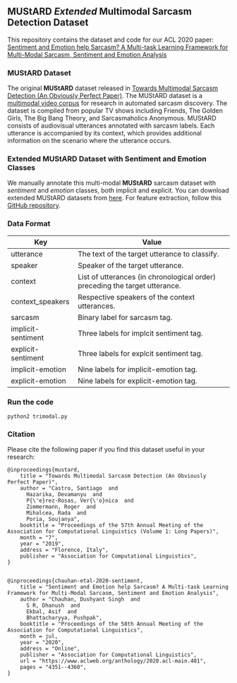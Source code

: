## MUStARD *Extended* Multimodal Sarcasm Detection Dataset

This repository contains the dataset and code for our ACL 2020 paper: 
[Sentiment and Emotion help Sarcasm? A Multi-task Learning Framework for Multi-Modal Sarcasm, Sentiment and Emotion Analysis](https://www.aclweb.org/anthology/2020.acl-main.401/)

### MUStARD Dataset
The original **MUStARD** dataset released in [Towards Multimodal Sarcasm Detection (An Obviously Perfect Paper)](https://www.aclweb.org/anthology/P19-1455/). The MUStARD dataset is a [multimodal video corpus](https://github.com/soujanyaporia/MUStARD) for research in automated sarcasm discovery. The dataset is compiled from popular TV shows including Friends, The Golden Girls, The Big Bang Theory, and Sarcasmaholics Anonymous. MUStARD consists of audiovisual utterances annotated with sarcasm labels. Each utterance is accompanied by its context, which provides additional information on the scenario where the utterance occurs.

### Extended MUStARD Dataset with Sentiment and Emotion Classes
We manually annotate this multi-modal **MUStARD** sarcasm dataset with *sentiment* and *emotion* classes, both implicit and explicit. You can download extended MUStARD datasets from [here](https://drive.google.com/drive/folders/1dJZyCSm80UZFHwbBRRg89njTDOwPkWa8?usp=sharing). For feature extraction, follow this [GitHub repository](https://github.com/soujanyaporia/MUStARD).

### Data Format

| Key  | Value |
| ------------- | ------------- |
| utterance  | The text of the target utterance to classify. |
| speaker  | Speaker of the target utterance.  |
| context  | List of utterances (in chronological order) preceding the target utterance. |
| context_speakers  | Respective speakers of the context utterances. |
| sarcasm  | Binary label for sarcasm tag.  |
| implicit-sentiment  | Three labels for implcit sentiment tag.  |
| explicit-sentiment  | Three labels for explcit sentiment tag.  |
| implicit-emotion  | Nine labels for implicit-emotion tag.  |
| explicit-emotion  | Nine labels for explicit-emotion tag.  |


### Run the code
    python2 trimodal.py

### Citation
Please cite the following paper if you find this dataset useful in your research:

    @inproceedings{mustard,
        title = "Towards Multimodal Sarcasm Detection (An Obviously Perfect Paper)",
        author = "Castro, Santiago  and
          Hazarika, Devamanyu  and
          P{\'e}rez-Rosas, Ver{\'o}nica  and
          Zimmermann, Roger  and
          Mihalcea, Rada  and
          Poria, Soujanya",
        booktitle = "Proceedings of the 57th Annual Meeting of the Association for Computational Linguistics (Volume 1: Long Papers)",
        month = "7",
        year = "2019",
        address = "Florence, Italy",
        publisher = "Association for Computational Linguistics",
    }
    
    
    @inproceedings{chauhan-etal-2020-sentiment,
        title = "Sentiment and Emotion help Sarcasm? A Multi-task Learning Framework for Multi-Modal Sarcasm, Sentiment and Emotion Analysis",
        author = "Chauhan, Dushyant Singh  and
          S R, Dhanush  and
          Ekbal, Asif  and
          Bhattacharyya, Pushpak",
        booktitle = "Proceedings of the 58th Annual Meeting of the Association for Computational Linguistics",
        month = jul,
        year = "2020",
        address = "Online",
        publisher = "Association for Computational Linguistics",
        url = "https://www.aclweb.org/anthology/2020.acl-main.401",
        pages = "4351--4360",
    }      
